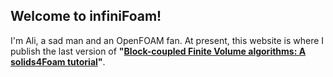 ## Welcome to infiniFoam!

I'm Ali, a sad man and an OpenFOAM fan. At present, this website is where I publish the last version of **"[Block-coupled Finite Volume algorithms: A solids4Foam tutorial](https://github.com/alishayegh/infiniFoam/blob/4b0c407fccf4d805dc1b8b93e401aa8f711cfac5/Block-coupled-FV-algoritms-a-solids4foam-tutorial.pdf)"**.

<!-- %### Markdown

Markdown is a lightweight and easy-to-use syntax for styling your writing. It includes conventions for

```markdown
Syntax highlighted code block

# Header 1
## Header 2
### Header 3

- Bulleted
- List

1. Numbered
2. List

**Bold** and _Italic_ and `Code` text

[Link](url) and ![Image](src)
```

For more details see [GitHub Flavored Markdown](https://guides.github.com/features/mastering-markdown/).

### Jekyll Themes

Your Pages site will use the layout and styles from the Jekyll theme you have selected in your [repository settings](https://github.com/alishayegh/infiniFoam/settings). The name of this theme is saved in the Jekyll `_config.yml` configuration file.

### Support or Contact

Having trouble with Pages? Check out our [documentation](https://docs.github.com/categories/github-pages-basics/) or [contact support](https://support.github.com/contact) and we’ll help you sort it out. -->
